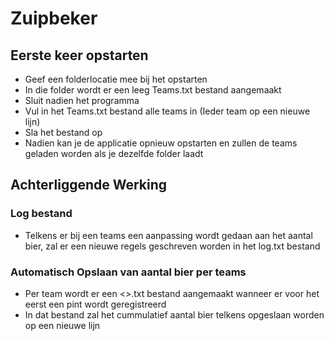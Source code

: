 # Zuipbeker

## Eerste keer opstarten
- Geef een folderlocatie mee bij het opstarten
- In die folder wordt er een leeg Teams.txt bestand aangemaakt
- Sluit nadien het programma
- Vul in het Teams.txt bestand alle teams in (Ieder team op een nieuwe lijn)
- Sla het bestand op
- Nadien kan je de applicatie opnieuw opstarten en zullen de teams geladen worden als je dezelfde folder laadt

## Achterliggende Werking
### Log bestand
- Telkens er bij een teams een aanpassing wordt gedaan aan het aantal bier, zal er een nieuwe regels geschreven worden in het log.txt bestand

### Automatisch Opslaan van aantal bier per teams
- Per team wordt er een <<TEAMNAAM>>.txt bestand aangemaakt wanneer er voor het eerst een pint wordt geregistreerd
- In dat bestand zal het cummulatief aantal bier telkens opgeslaan worden op een nieuwe lijn

